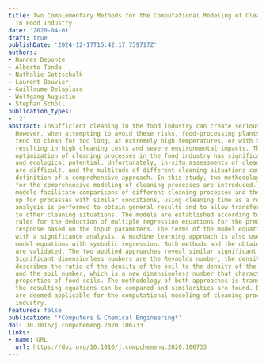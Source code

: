 ```yaml
---
title: Two Complementary Methods for the Computational Modeling of Cleaning Processes
  in Food Industry
date: '2020-04-01'
draft: true
publishDate: '2024-12-17T15:42:17.739717Z'
authors:
- Hannes Deponte
- Alberto Tonda
- Nathalie Gottschalk
- Laurent Bouvier
- Guillaume Delaplace
- Wolfgang Augustin
- Stephan Scholl
publication_types:
- '2'
abstract: Insufficient cleaning in the food industry can create serious hygienic risks.
  However, when attempting to avoid these risks, food-processing plants frequently
  tend to clean for too long, at extremely high temperatures, or with too many chemicals,
  resulting in high cleaning costs and severe environmental impacts. Therefore, the
  optimization of cleaning processes in the food industry has significant economic
  and ecological potential. Unfortunately, in-situ assessments of cleaning processes
  are difficult, and the multitude of different cleaning situations complicates the
  definition of a comprehensive approach. In this study, two methodological approaches
  for the comprehensive modeling of cleaning processes are introduced. The resulting
  models facilitate comparisons of different cleaning processes and they can be scaled
  up for processes with similar conditions, using cleaning time as a response. A dimensional
  analysis is performed to obtain general results and to allow transfer of the approaches
  to other cleaning situations. The models are established according to the statistical
  rules for the deduction of multiple regression equations for the prediction of the
  response based on the input parameters. The terms of the model equation are confirmed
  with a significance analysis. A machine learning approach is also used to create
  model equations with symbolic regression. Both methods and the obtained model equations
  are validated. The two applied approaches reveal similar significant terms and models.
  Significant dimensionless numbers are the Reynolds number, the density number that
  describes the ratio of the density of the soil to the density of the cleaning agent,
  and the soil number, which is a new dimensionless number that characterizes the
  properties of food soils. The methodology of both approaches is transparent; therefore,
  the resulting equations can be compared and similarities are found. Both methods
  are deemed applicable for the computational modeling of cleaning processes in food
  industry.
featured: false
publication: '*Computers & Chemical Engineering*'
doi: 10.1016/j.compchemeng.2020.106733
links:
- name: URL
  url: https://doi.org/10.1016/j.compchemeng.2020.106733
---
```



